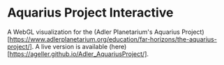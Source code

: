 # Aquarius Project Interactive
A WebGL visualization for the (Adler Planetarium's Aquarius Project)[https://www.adlerplanetarium.org/education/far-horizons/the-aquarius-project/].  A live version is available (here)[https://ageller.github.io/Adler_AquariusProject/].
